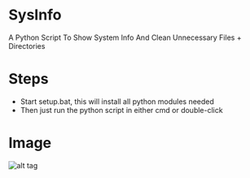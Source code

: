 # SysInfo
A Python Script To Show System Info And Clean Unnecessary Files + Directories 

# Steps
* Start setup.bat, this will install all python modules needed
* Then just run the python script in either cmd or double-click

# Image
![alt tag](https://imgur.com/a/xbcygwh)
